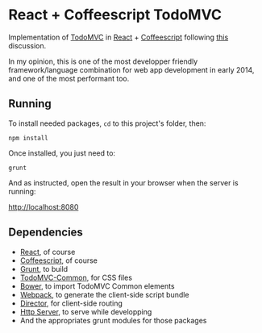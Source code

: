 # React + Coffeescript TodoMVC

Implementation of [TodoMVC](http://todomvc.com) in [React](http://facebook.github.io/react/) + [Coffeescript](http://coffeescript.org) following [this](https://news.ycombinator.com/item?id=7232695) discussion.

In my opinion, this is one of the most developper friendly framework/language combination for web app development in early 2014, and one of the most performant too.

## Running

To install needed packages, `cd` to this project's folder, then:

```
npm install
```

Once installed, you just need to:

```
grunt
```

And as instructed, open the result in your browser when the server is running: 

[http://localhost:8080](http://localhost:8080)

## Dependencies

- [React](http://facebook.github.io/react/), of course
- [Coffeescript](http://coffeescript.org), of course
- [Grunt](http://gruntjs.com), to build
- [TodoMVC-Common](https://github.com/tastejs/todomvc-common), for CSS files
- [Bower](http://bower.io), to import TodoMVC Common elements
- [Webpack](http://webpack.github.io), to generate the client-side script bundle
- [Director](https://github.com/flatiron/director), for client-side routing
- [Http Server](https://github.com/nodeapps/http-server), to serve while developping
- And the appropriates grunt modules for those packages




